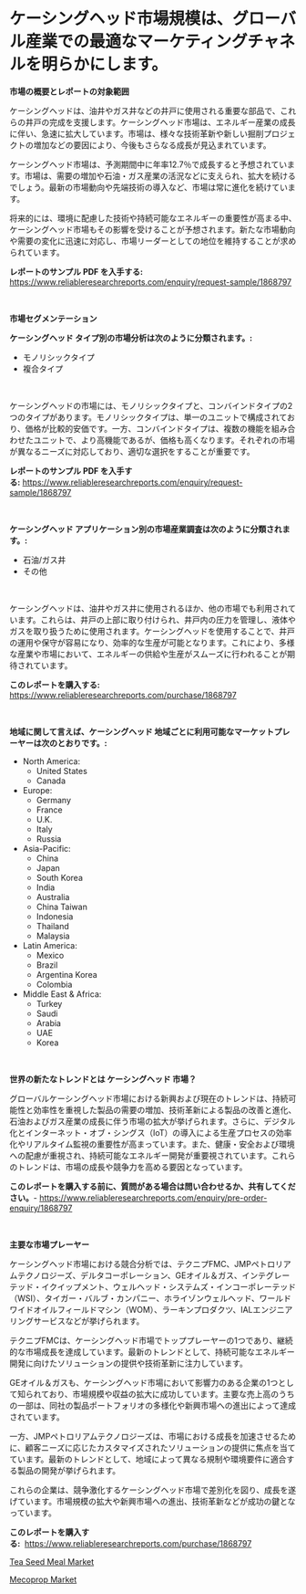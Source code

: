 <p><h1>ケーシングヘッド市場規模は、グローバル産業での最適なマーケティングチャネルを明らかにします。</h1></p><p><strong>市場の概要とレポートの対象範囲</strong></p>
<p><p>ケーシングヘッドは、油井やガス井などの井戸に使用される重要な部品で、これらの井戸の完成を支援します。ケーシングヘッド市場は、エネルギー産業の成長に伴い、急速に拡大しています。市場は、様々な技術革新や新しい掘削プロジェクトの増加などの要因により、今後もさらなる成長が見込まれています。</p><p>ケーシングヘッド市場は、予測期間中に年率12.7％で成長すると予想されています。市場は、需要の増加や石油・ガス産業の活況などに支えられ、拡大を続けるでしょう。最新の市場動向や先端技術の導入など、市場は常に進化を続けています。</p><p>将来的には、環境に配慮した技術や持続可能なエネルギーの重要性が高まる中、ケーシングヘッド市場もその影響を受けることが予想されます。新たな市場動向や需要の変化に迅速に対応し、市場リーダーとしての地位を維持することが求められています。</p></p>
<p><strong>レポートのサンプル PDF を入手する:</strong> <a href="https://www.reliableresearchreports.com/enquiry/request-sample/1868797">https://www.reliableresearchreports.com/enquiry/request-sample/1868797</a></p>
<p>&nbsp;</p>
<p><strong>市場セグメンテーション</strong></p>
<p><strong>ケーシングヘッド タイプ別の市場分析は次のように分類されます。:</strong></p>
<p><ul><li>モノリシックタイプ</li><li>複合タイプ</li></ul></p>
<p>&nbsp;</p>
<p><p>ケーシングヘッドの市場には、モノリシックタイプと、コンバインドタイプの2つのタイプがあります。モノリシックタイプは、単一のユニットで構成されており、価格が比較的安価です。一方、コンバインドタイプは、複数の機能を組み合わせたユニットで、より高機能であるが、価格も高くなります。それぞれの市場が異なるニーズに対応しており、適切な選択をすることが重要です。</p></p>
<p><strong>レポートのサンプル PDF を入手する:</strong>&nbsp;<a href="https://www.reliableresearchreports.com/enquiry/request-sample/1868797">https://www.reliableresearchreports.com/enquiry/request-sample/1868797</a></p>
<p>&nbsp;</p>
<p><strong> ケーシングヘッド アプリケーション別の市場産業調査は次のように分類されます。:</strong></p>
<p><ul><li>石油/ガス井</li><li>その他</li></ul></p>
<p>&nbsp;</p>
<p><p>ケーシングヘッドは、油井やガス井に使用されるほか、他の市場でも利用されています。これらは、井戸の上部に取り付けられ、井戸内の圧力を管理し、液体やガスを取り扱うために使用されます。ケーシングヘッドを使用することで、井戸の運用や保守が容易になり、効率的な生産が可能となります。これにより、多様な産業や市場において、エネルギーの供給や生産がスムーズに行われることが期待されています。</p></p>
<p><strong>このレポートを購入する:</strong>&nbsp; <a href="https://www.reliableresearchreports.com/purchase/1868797">https://www.reliableresearchreports.com/purchase/1868797</a></p>
<p>&nbsp;</p>
<p><strong>地域に関して言えば、ケーシングヘッド 地域ごとに利用可能なマーケットプレーヤーは次のとおりです。:</strong></p>
<p><ul>
    <li>
        North America:
        <ul>
            <li>United States</li>
            <li>Canada</li>
        </ul>
    </li>
    <li>
        Europe:
        <ul>
            <li>Germany</li>
            <li>France</li>
            <li>U.K.</li>
            <li>Italy</li>
            <li>Russia</li>
        </ul>
    </li>
    <li>
        Asia-Pacific:
        <ul>
            <li>China</li>
            <li>Japan</li>
            <li>South Korea</li>
            <li>India</li>
            <li>Australia</li>
            <li>China Taiwan</li>
            <li>Indonesia</li>
            <li>Thailand</li>
            <li>Malaysia</li>
        </ul>
    </li>
    <li>
        Latin America:
        <ul>
            <li>Mexico</li>
            <li>Brazil</li>
            <li>Argentina Korea</li>
            <li>Colombia</li>
        </ul>
    </li>
    <li>
        Middle East & Africa:
        <ul>
            <li>Turkey</li>
            <li>Saudi</li>
            <li>Arabia</li>
            <li>UAE</li>
            <li>Korea</li>
        </ul>
    </li>
    </ul></p>
<p>&nbsp;</p>
<p><strong>世界の新たなトレンドとは ケーシングヘッド 市場？</strong></p>
<p><p>グローバルケーシングヘッド市場における新興および現在のトレンドは、持続可能性と効率性を重視した製品の需要の増加、技術革新による製品の改善と進化、石油およびガス産業の成長に伴う市場の拡大が挙げられます。さらに、デジタル化とインターネット・オブ・シングス（IoT）の導入による生産プロセスの効率化やリアルタイム監視の重要性が高まっています。また、健康・安全および環境への配慮が重視され、持続可能なエネルギー開発が重要視されています。これらのトレンドは、市場の成長や競争力を高める要因となっています。</p></p>
<p><strong>このレポートを購入する前に、質問がある場合は問い合わせるか、共有してください。</strong>- <a href="https://www.reliableresearchreports.com/enquiry/pre-order-enquiry/1868797">https://www.reliableresearchreports.com/enquiry/pre-order-enquiry/1868797</a></p>
<p>&nbsp;</p>
<p><strong>主要な市場プレーヤー</strong></p>
<p><p>ケーシングヘッド市場における競合分析では、テクニプFMC、JMPペトロリアムテクノロジーズ、デルタコーポレーション、GEオイル＆ガス、インテグレーテッド・イクイップメント、ウェルヘッド・システムズ・インコーポレーテッド（WSI）、タイガー・バルブ・カンパニー、ホライゾンウェルヘッド、ワールドワイドオイルフィールドマシン（WOM）、ラーキンプロダクツ、IALエンジニアリングサービスなどが挙げられます。</p><p>テクニプFMCは、ケーシングヘッド市場でトッププレーヤーの1つであり、継続的な市場成長を達成しています。最新のトレンドとして、持続可能なエネルギー開発に向けたソリューションの提供や技術革新に注力しています。</p><p>GEオイル＆ガスも、ケーシングヘッド市場において影響力のある企業の1つとして知られており、市場規模や収益の拡大に成功しています。主要な売上高のうちの一部は、同社の製品ポートフォリオの多様化や新興市場への進出によって達成されています。</p><p>一方、JMPペトロリアムテクノロジーズは、市場における成長を加速させるために、顧客ニーズに応じたカスタマイズされたソリューションの提供に焦点を当てています。最新のトレンドとして、地域によって異なる規制や環境要件に適合する製品の開発が挙げられます。</p><p>これらの企業は、競争激化するケーシングヘッド市場で差別化を図り、成長を遂げています。市場規模の拡大や新興市場への進出、技術革新などが成功の鍵となっています。</p></p>
<p><strong>このレポートを購入する:</strong>&nbsp;&nbsp;<a href="https://www.reliableresearchreports.com/purchase/1868797">https://www.reliableresearchreports.com/purchase/1868797</a></p>
<p><p><a href="https://florentine-yuzu-f42.notion.site/Tea-Seed-Meal-Market-Share-Market-New-Trends-Analysis-Report-By-Type-By-Application-By-End-use--08a23bce466843b79cb2cda5fb2c1481">Tea Seed Meal Market</a></p><p><a href="https://fuschia-pecorino-a6d.notion.site/Mecoprop-Market-Research-Report-Provides-Critical-Insights-that-can-help-Shape-Business-Development--66049d977a1447c594013cef93dca137">Mecoprop Market</a></p></p>